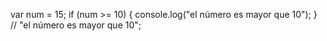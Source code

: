 var num = 15;
if (num >= 10) {
    console.log("el número es mayor que 10");
}
// "el número es mayor que 10";
